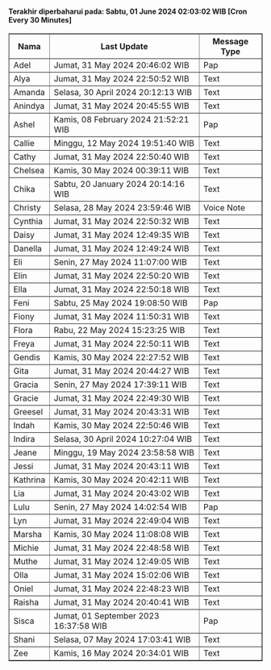 #### Terakhir diperbaharui pada: Sabtu, 01 June 2024 02:03:02 WIB [Cron Every 30 Minutes]

<table border='1'><tr><th>Nama</th><th>Last Update</th><th>Message Type</th></tr><tr><td>Adel</td><td>Jumat, 31 May 2024 20:46:02 WIB</td><td>Pap</td></tr><tr><td>Alya</td><td>Jumat, 31 May 2024 22:50:52 WIB</td><td>Text</td></tr><tr><td>Amanda</td><td>Selasa, 30 April 2024 20:12:13 WIB</td><td>Text</td></tr><tr><td>Anindya</td><td>Jumat, 31 May 2024 20:45:55 WIB</td><td>Text</td></tr><tr><td>Ashel</td><td>Kamis, 08 February 2024 21:52:21 WIB</td><td>Pap</td></tr><tr><td>Callie</td><td>Minggu, 12 May 2024 19:51:40 WIB</td><td>Text</td></tr><tr><td>Cathy</td><td>Jumat, 31 May 2024 22:50:40 WIB</td><td>Text</td></tr><tr><td>Chelsea</td><td>Kamis, 30 May 2024 00:39:11 WIB</td><td>Text</td></tr><tr><td>Chika</td><td>Sabtu, 20 January 2024 20:14:16 WIB</td><td>Text</td></tr><tr><td>Christy</td><td>Selasa, 28 May 2024 23:59:46 WIB</td><td>Voice Note</td></tr><tr><td>Cynthia</td><td>Jumat, 31 May 2024 22:50:32 WIB</td><td>Text</td></tr><tr><td>Daisy</td><td>Jumat, 31 May 2024 12:49:35 WIB</td><td>Text</td></tr><tr><td>Danella</td><td>Jumat, 31 May 2024 12:49:24 WIB</td><td>Text</td></tr><tr><td>Eli</td><td>Senin, 27 May 2024 11:07:00 WIB</td><td>Text</td></tr><tr><td>Elin</td><td>Jumat, 31 May 2024 22:50:20 WIB</td><td>Text</td></tr><tr><td>Ella</td><td>Jumat, 31 May 2024 22:50:18 WIB</td><td>Text</td></tr><tr><td>Feni</td><td>Sabtu, 25 May 2024 19:08:50 WIB</td><td>Pap</td></tr><tr><td>Fiony</td><td>Jumat, 31 May 2024 11:50:31 WIB</td><td>Text</td></tr><tr><td>Flora</td><td>Rabu, 22 May 2024 15:23:25 WIB</td><td>Text</td></tr><tr><td>Freya</td><td>Jumat, 31 May 2024 22:50:11 WIB</td><td>Text</td></tr><tr><td>Gendis</td><td>Kamis, 30 May 2024 22:27:52 WIB</td><td>Text</td></tr><tr><td>Gita</td><td>Jumat, 31 May 2024 20:44:27 WIB</td><td>Text</td></tr><tr><td>Gracia</td><td>Senin, 27 May 2024 17:39:11 WIB</td><td>Text</td></tr><tr><td>Gracie</td><td>Jumat, 31 May 2024 22:49:30 WIB</td><td>Text</td></tr><tr><td>Greesel</td><td>Jumat, 31 May 2024 20:43:31 WIB</td><td>Text</td></tr><tr><td>Indah</td><td>Kamis, 30 May 2024 22:50:46 WIB</td><td>Text</td></tr><tr><td>Indira</td><td>Selasa, 30 April 2024 10:27:04 WIB</td><td>Text</td></tr><tr><td>Jeane</td><td>Minggu, 19 May 2024 23:58:58 WIB</td><td>Text</td></tr><tr><td>Jessi</td><td>Jumat, 31 May 2024 20:43:11 WIB</td><td>Text</td></tr><tr><td>Kathrina</td><td>Kamis, 30 May 2024 20:42:11 WIB</td><td>Text</td></tr><tr><td>Lia</td><td>Jumat, 31 May 2024 20:43:02 WIB</td><td>Text</td></tr><tr><td>Lulu</td><td>Senin, 27 May 2024 14:02:54 WIB</td><td>Pap</td></tr><tr><td>Lyn</td><td>Jumat, 31 May 2024 22:49:04 WIB</td><td>Text</td></tr><tr><td>Marsha</td><td>Kamis, 30 May 2024 11:08:08 WIB</td><td>Text</td></tr><tr><td>Michie</td><td>Jumat, 31 May 2024 22:48:58 WIB</td><td>Text</td></tr><tr><td>Muthe</td><td>Jumat, 31 May 2024 12:49:05 WIB</td><td>Text</td></tr><tr><td>Olla</td><td>Jumat, 31 May 2024 15:02:06 WIB</td><td>Text</td></tr><tr><td>Oniel</td><td>Jumat, 31 May 2024 22:48:23 WIB</td><td>Text</td></tr><tr><td>Raisha</td><td>Jumat, 31 May 2024 20:40:41 WIB</td><td>Text</td></tr><tr><td>Sisca</td><td>Jumat, 01 September 2023 16:37:58 WIB</td><td>Pap</td></tr><tr><td>Shani</td><td>Selasa, 07 May 2024 17:03:41 WIB</td><td>Text</td></tr><tr><td>Zee</td><td>Kamis, 16 May 2024 20:34:01 WIB</td><td>Text</td></tr></table>